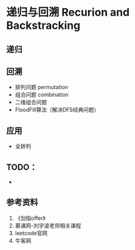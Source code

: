 # 递归与回溯 Recurion and Backstracking

## 递归

## 回溯

* 排列问题 permutation
* 组合问题 combination
* 二维组合问题
* FloodFill算法（解决DFS经典问题）

## 应用

* 全排列


## TODO：

* 

## 参考资料

1. 《剑指offer》
2. 慕课网-刘宇波老师相关课程
3. leetcode官网
4. 牛客网
